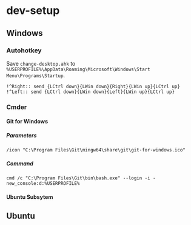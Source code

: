 # dev-setup

## Windows

### Autohotkey

Save `change-desktop.ahk` to `%USERPROFILE%\AppData\Roaming\Microsoft\Windows\Start Menu\Programs\Startup`.

```
!^Right:: send {LCtrl down}{LWin down}{Right}{LWin up}{LCtrl up}
!^Left:: send {LCtrl down}{LWin down}{Left}{LWin up}{LCtrl up}
```

### Cmder

#### Git for Windows

##### Parameters

`/icon "C:\Program Files\Git\mingw64\share\git\git-for-windows.ico"`

##### Command

`cmd /c "C:\Program Files\Git\bin\bash.exe" --login -i -new_console:d:%USERPROFILE%`

#### Ubuntu Subsytem

## Ubuntu
